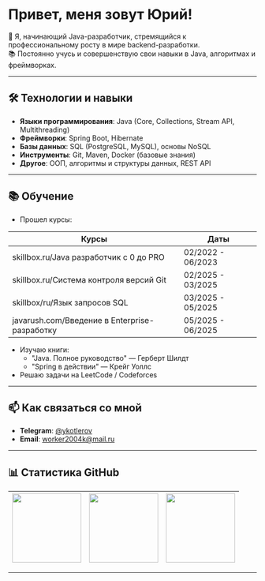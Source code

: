 # Привет, меня зовут Юрий!

🚀 Я, начинающий Java-разработчик, стремящийся к профессиональному росту в мире backend-разработки.  
📚 Постоянно учусь и совершенствую свои навыки в Java, алгоритмах и фреймворках.

---

## 🛠️ Технологии и навыки

- **Языки программирования**: Java (Core, Collections, Stream API, Multithreading)
- **Фреймворки**: Spring Boot, Hibernate
- **Базы данных**: SQL (PostgreSQL, MySQL), основы NoSQL
- **Инструменты**: Git, Maven, Docker (базовые знания)
- **Другое**: ООП, алгоритмы и структуры данных, REST API


---

## 📚 Обучение

- Прошел курсы:

| Курсы                                   | 	Даты             |
|-----------------------------------------|-------------------|
| skillbox.ru/Java разработчик с 0 до PRO | 02/2022 - 06/2023 |
| skillbox.ru/Система контроля версий Git | 02/2025 - 03/2025 | 
|skillbox/ru/Язык запросов SQL | 03/2025 - 05/2025 |
|javarush.com/Введение в Enterprise-разработку|05/2025 - 06/2025|

- Изучаю книги:
    - "Java. Полное руководство" — Герберт Шилдт
    - "Spring в действии" — Крейг Уоллс
- Решаю задачи на LeetCode / Codeforces

---

## 📫 Как связаться со мной

- **Telegram**: [@ykotlerov](https://t.me/ykotlerov)
- **Email**: worker2004k@mail.ru


---

## 📊 Статистика GitHub
 
|    <img height=140 src="https://github-readme-stats.vercel.app/api?username=ykotlerov&show_icons=true&theme=algolia"/></a>                             | 	   <img height=140 src="https://github-readme-stats.vercel.app/api/top-langs/?username=ykotlerov&theme=algolia&layout=compact"/></a>     | <img width="140px" src="https://komarev.com/ghpvc/?username=ykotlerov&color=DE002D"> |
|:----------------------------------:|:-------------:|:-----:|


---
